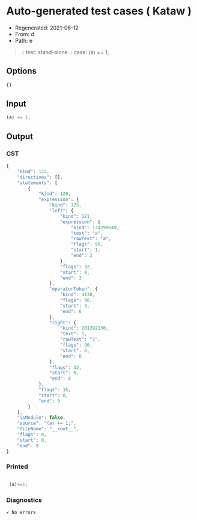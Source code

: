 # Auto-generated test cases ( Kataw )
- Regenerated: 2021-06-12
- From: d
- Path: e
> :: test: stand-alone
> :: case: (a) += 1;
## Options

`````js
{}
`````
## Input

`````js
(a) += 1;
`````
## Output

### CST

```javascript
{
    "kind": 122,
    "directives": [],
    "statements": [
        {
            "kind": 120,
            "expression": {
                "kind": 125,
                "left": {
                    "kind": 121,
                    "expression": {
                        "kind": 134299649,
                        "text": "a",
                        "rawText": "a",
                        "flags": 96,
                        "start": 1,
                        "end": 2
                    },
                    "flags": 32,
                    "start": 0,
                    "end": 3
                },
                "operatorToken": {
                    "kind": 4130,
                    "flags": 96,
                    "start": 3,
                    "end": 6
                },
                "right": {
                    "kind": 201392130,
                    "text": 1,
                    "rawText": "1",
                    "flags": 96,
                    "start": 6,
                    "end": 8
                },
                "flags": 32,
                "start": 0,
                "end": 8
            },
            "flags": 16,
            "start": 0,
            "end": 9
        }
    ],
    "isModule": false,
    "source": "(a) += 1;",
    "fileName": "__root__",
    "flags": 0,
    "start": 0,
    "end": 9
}
```

### Printed

```javascript

 (a)+=1; 
```

### Diagnostics

```javascript
✔ No errors
```

